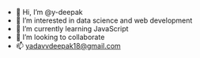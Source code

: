 - 👋 Hi, I’m @y-deepak
- 👀 I’m interested in data science and web development
- 🌱 I’m currently learning JavaScript
- 💞️ I’m looking to collaborate 
- 📫 yadavvdeepak18@gmail.com

<!---
y-deepak/y-deepak is a ✨ special ✨ repository because its `README.md` (this file) appears on your GitHub profile.
You can click the Preview link to take a look at your changes.
--->
